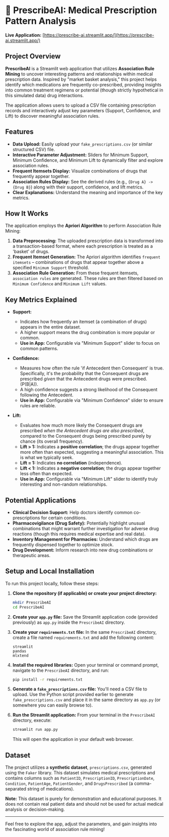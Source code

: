 # 💊 PrescribeAI: Medical Prescription Pattern Analysis

**Live Application:** [https://prescribe-ai.streamlit.app/](https://prescribe-ai.streamlit.app/)

## Project Overview

**PrescribeAI** is a Streamlit web application that utilizes **Association Rule Mining** to uncover interesting patterns and relationships within medical prescription data. Inspired by "market basket analysis," this project helps identify which medications are frequently co-prescribed, providing insights into common treatment regimens or potential (though strictly hypothetical in this simulated data) drug interactions.

The application allows users to upload a CSV file containing prescription records and interactively adjust key parameters (Support, Confidence, and Lift) to discover meaningful association rules.

## Features

- **Data Upload:** Easily upload your `fake_prescriptions.csv` (or similar structured CSV) file.
- **Interactive Parameter Adjustment:** Sliders for Minimum Support, Minimum Confidence, and Minimum Lift to dynamically filter and explore association rules.
- **Frequent Itemsets Display:** Visualize combinations of drugs that frequently appear together.
- **Association Rules Display:** See the derived rules (e.g., `{Drug A} -> {Drug B}`) along with their support, confidence, and lift metrics.
- **Clear Explanations:** Understand the meaning and importance of the key metrics.

## How It Works

The application employs the **Apriori Algorithm** to perform Association Rule Mining:

1.  **Data Preprocessing:** The uploaded prescription data is transformed into a transaction-based format, where each prescription is treated as a 'basket' of drugs.
2.  **Frequent Itemset Generation:** The Apriori algorithm identifies `frequent itemsets` – combinations of drugs that appear together above a specified `Minimum Support` threshold.
3.  **Association Rule Generation:** From these frequent itemsets, `association rules` are generated. These rules are then filtered based on `Minimum Confidence` and `Minimum Lift` values.

## Key Metrics Explained

- **Support:**

  - Indicates how frequently an itemset (a combination of drugs) appears in the entire dataset.
  - A higher support means the drug combination is more popular or common.
  - **Use in App:** Configurable via "Minimum Support" slider to focus on common patterns.

- **Confidence:**

  - Measures how often the rule 'if Antecedent then Consequent' is true. Specifically, it's the probability that the Consequent drugs are prescribed _given_ that the Antecedent drugs were prescribed. (P(B|A)).
  - A high confidence suggests a strong likelihood of the Consequent following the Antecedent.
  - **Use in App:** Configurable via "Minimum Confidence" slider to ensure rules are reliable.

- **Lift:**
  - Evaluates how much more likely the Consequent drugs are prescribed _when the Antecedent drugs are also prescribed_, compared to the Consequent drugs being prescribed purely by chance (its overall frequency).
  - **Lift > 1:** Indicates a **positive correlation**; the drugs appear together more often than expected, suggesting a meaningful association. This is what we typically seek.
  - **Lift = 1:** Indicates **no correlation** (independence).
  - **Lift < 1:** Indicates a **negative correlation**; the drugs appear together less often than expected.
  - **Use in App:** Configurable via "Minimum Lift" slider to identify truly interesting and non-random relationships.

## Potential Applications

- **Clinical Decision Support:** Help doctors identify common co-prescriptions for certain conditions.
- **Pharmacovigilance (Drug Safety):** Potentially highlight unusual combinations that might warrant further investigation for adverse drug reactions (though this requires medical expertise and real data).
- **Inventory Management for Pharmacies:** Understand which drugs are frequently dispensed together to optimize stock.
- **Drug Development:** Inform research into new drug combinations or therapeutic areas.

## Setup and Local Installation

To run this project locally, follow these steps:

1.  **Clone the repository (if applicable) or create your project directory:**

    ```bash
    mkdir PrescribeAI
    cd PrescribeAI
    ```

2.  **Create your `app.py` file:**
    Save the Streamlit application code (provided previously) as `app.py` inside the `PrescribeAI` directory.

3.  **Create your `requirements.txt` file:**
    In the same `PrescribeAI` directory, create a file named `requirements.txt` and add the following content:

    ```
    streamlit
    pandas
    mlxtend
    ```

4.  **Install the required libraries:**
    Open your terminal or command prompt, navigate to the `PrescribeAI` directory, and run:

    ```bash
    pip install -r requirements.txt
    ```

5.  **Generate a `fake_prescriptions.csv` file:**
    You'll need a CSV file to upload. Use the Python script provided earlier to generate `fake_prescriptions.csv` and place it in the same directory as `app.py` (or somewhere you can easily browse to).

6.  **Run the Streamlit application:**
    From your terminal in the `PrescribeAI` directory, execute:
    ```bash
    streamlit run app.py
    ```
    This will open the application in your default web browser.

## Dataset

The project utilizes a **synthetic dataset**, `prescriptions.csv`, generated using the `Faker` library. This dataset simulates medical prescriptions and contains columns such as `PatientID`, `PrescriptionID`, `PrescriptionDate`, `Condition`, `PatientAge`, `PatientGender`, and `DrugsPrescribed` (a comma-separated string of medications).

**Note:** This dataset is purely for demonstration and educational purposes. It does not contain real patient data and should not be used for actual medical analysis or decision-making.

---

Feel free to explore the app, adjust the parameters, and gain insights into the fascinating world of association rule mining!
